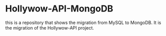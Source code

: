 # Hollywow-API-MongoDB
this is a repository that shows the migration from MySQL to MongoDB. It is the migration of the Hollywow-API project.
